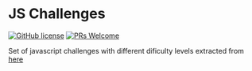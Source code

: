 # JS Challenges
[![GitHub license](https://img.shields.io/github/license/Naereen/StrapDown.js.svg)](https://github.com/GabrielCrackPro/js-challenges/master/LICENSE)
[![PRs Welcome](https://img.shields.io/badge/PRs-welcome-brightgreen.svg?style=flat-square)](https://github.com/GabrielCrackPro/js-challenges/pulls)

Set of javascript challenges with different dificulty levels extracted from <a href="https://www.w3resource.com/javascript-exercises/" target="blank">here</a>
